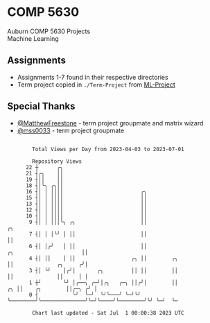 # COMP 5630
Auburn COMP 5630 Projects  
Machine Learning

## Assignments
- Assignments 1-7 found in their respective directories
- Term project copied in `./Term-Project` from [ML-Project](https://github.com/wumphlett/ML-Project)

## Special Thanks
- [@MatthewFreestone](https://github.com/MatthewFreestone) - term project groupmate and matrix wizard
- [@mss0033](https://github.com/mss0033) - term project groupmate

```

        Total Views per Day from 2023-04-03 to 2023-07-01

        Repository Views
      22 ┼      ╭╮
      21 ┤╭╮    ││
      19 ┤││    ││
      18 ┤│╰╮ ╭╮││
      16 ┤│ │ ││││                         ╭╮
      15 ┤│ │ ││││                         ││
      13 ┤│ │ ││││                         ││
      12 ┤│ │ ││││                         ││
      10 ┤│ │ ││││                         ││
       9 ┤│ │ │││╰╮ ╭╮                     ││                                                   ╭╮
       7 ┤│ │ │╰╯ │ ││                     ││                                                   ││
       6 ┤│ │╭╯   │ ││                     ││                           ╭╮                      ││
       4 ┤│ ││    │ ││                  ╭╮ ││        ╭╮                 ││              ╭╮     ╭╯│
       3 ┤│ ╰╯    │╭╯│       ╭╮         ││ ││        ││                 ││              ││     │ │
       1 ┼╯       ╰╯ │╭──╮ ╭─╯│╭╮   ╭─╮ ││╭╯│        ││              ╭╮ ││    ╭╮        ││╭─╮ ╭╯ │
       0 ┤           ╰╯  ╰─╯  ╰╯╰───╯ ╰─╯╰╯ ╰────────╯╰──────────────╯╰─╯╰────╯╰────────╯╰╯ ╰─╯  ╰─

        Chart last updated - Sat Jul  1 00:00:38 2023 UTC
        
```
